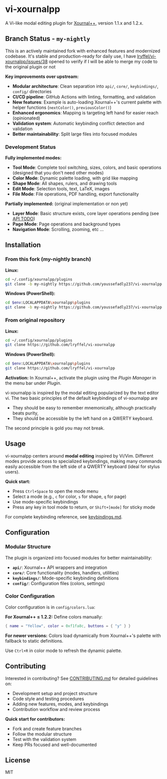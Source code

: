 # vi-xournalpp

A Vi-like modal editing plugin for [Xournal++](https://github.com/xournalpp/xournalpp), version 1.1.x and 1.2.x.

## Branch Status - `my-nightly`

This is an actively maintained fork with enhanced features and modernized codebase. It's stable and production-ready for daily use, I have [lryffel/vi-xournalpp/issues/38](https://github.com/lryffel/vi-xournalpp/issues/38) opened to verify if I will be able to merge my code to the original plugin or not

**Key improvements over upstream:**

- **Modular architecture**: Clean separation into `api/`, `core/`, `keybindings/`, `config/` directories
- **CI/CD pipeline**: GitHub Actions with linting, formatting, and validation
- **New features**: Example is auto-loading Xournal++'s current palette with helper functions (`nextColor()`, `previousColor()`)
- **Enhanced ergonomics**: Mapping is targeting left hand for easier reach (opinionated)
- **Validation system**: Automatic keybinding conflict detection and validation
- **Better maintainability**: Split large files into focused modules

### Development Status

**Fully implemented modes:**

- **Tool Mode**: Complete tool switching, sizes, colors, and basic operations (designed that you don't need other modes)
- **Color Mode**: Dynamic palette loading, with grid like mapping
- **Shape Mode**: All shapes, rulers, and drawing tools
- **Edit Mode**: Selection tools, text, LaTeX, images
- **File Mode**: File operations, PDF handling, export functionality

**Partially implemented:** (original implementation or non yet)

- **Layer Mode**: Basic structure exists, core layer operations pending (see [API TODO](api/TODO.md))
- **Page Mode**: Page operations and background types  
- **Navigation Mode**: Scrolling, zooming, etc ...

## Installation

### From this fork (my-nightly branch)

**Linux:**

```bash
cd ~/.config/xournalpp/plugins
git clone -b my-nightly https://github.com/youssefadly237/vi-xournalpp
```

**Windows (PowerShell):**

```bash
cd $env:LOCALAPPDATA\xournalpp\plugins
git clone -b my-nightly https://github.com/youssefadly237/vi-xournalpp
```

### From original repository

**Linux:**

```bash
cd ~/.config/xournalpp/plugins
git clone https://github.com/lryffel/vi-xournalpp
```

**Windows (PowerShell):**

```bash
cd $env:LOCALAPPDATA\xournalpp\plugins
git clone https://github.com/lryffel/vi-xournalpp
```

**Activation:** In Xournal++, activate the plugin using the _Plugin Manager_ in the menu bar under _Plugin_.

vi-xournalpp is inspired by the modal editing popularized
by the text editor vi.
The two basic principles of the default keybindings of vi-xournalpp are

- They should be easy to remember mnemonically, although practically beats purity,
- They should be accessible by the left hand on a QWERTY keyboard.

The second principle is gold you may not break.

## Usage

vi-xournalpp centers around **modal editing** inspired by Vi/Vim. Different modes provide access to specialized keybindings, making many commands easily accessible from the left side of a QWERTY keyboard (ideal for stylus users).

**Quick start:**

- Press `Ctrl+Space` to open the mode menu
- Select a mode (e.g., `c` for color, `s` for shape, `q` for page)
- Use mode-specific keybindings
- Press any key in tool mode to return, or `Shift+[mode]` for sticky mode

For complete keybinding reference, see [keybindings.md](keybindings.md).

## Configuration

### Modular Structure

The plugin is organized into focused modules for better maintainability:

- **`api/`**: Xournal++ API wrappers and integration
- **`core/`**: Core functionality (modes, handlers, utilities)
- **`keybindings/`**: Mode-specific keybinding definitions
- **`config/`**: Configuration files (colors, settings)

### Color Configuration

Color configuration is in `config/colors.lua`:

**For Xournal++ ≤ 1.2.2:** Define colors manually:

```lua
{ name = "Yellow", color = 0xf1fa8c, buttons = { "y" } }
```

**For newer versions:** Colors load dynamically from Xournal++'s palette with fallback to static definitions.

Use `Ctrl+R` in color mode to refresh the dynamic palette.

## Contributing

Interested in contributing? See [CONTRIBUTING.md](CONTRIBUTING.md) for detailed guidelines on:

- Development setup and project structure
- Code style and testing procedures
- Adding new features, modes, and keybindings
- Contribution workflow and review process

**Quick start for contributors:**

- Fork and create feature branches
- Follow the modular structure
- Test with the validation system
- Keep PRs focused and well-documented

## License

MIT
